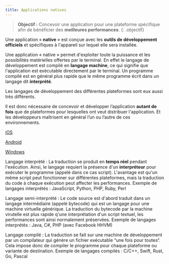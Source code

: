 ```yaml
---
title: Applications natives
---
```


> **Objectif :** Concevoir une application pour une plateforme spécifique afin de bénéficier des **meilleures performances**.
{: .objectif}

Une application « **native** » est conçue avec les **outils de développement officiels** et spécifiques à l'appareil sur lequel elle sera installée.

Une application « native » permet d'exploiter toute la puissance et les possibilités matérielles offertes par le terminal. En effet le langage de développement est compilé en **langage machine**, ce qui signifie que l'application est exécutable directement par le terminal. Un programme compilé est en général plus rapide que le même programme écrit dans un langage dit **interprété**.

Les langages de développement des différentes plateformes sont eux aussi très différents.

Il est donc nécessaire de concevoir et développer l’application **autant de fois** que de plateformes pour lesquelles ont veut distribuer l'application. Et les développeurs maîtrisent en général l’un ou l’autre de ces environnements.

[iOS](ios)

[Android](android)

[Windows](windows)

Langage interprété
: La traduction se produit en **temps réel** pendant l'exécution. Ainsi, le langage requiert la présence d'un **interpréteur** pour exécuter le programme (appelé dans ce cas script). L'avantage est qu'un même script peut fonctionner sur différentes plateformes, mais la traduction du code à chaque exécution peut affecter les performances. Exemple de langages interprétés : JavaScript, Python, PHP, Ruby, Perl

Langage semi-interprété
: Le code source est d'abord traduit dans un langage intermédiaire (appelé bytecode) qui est un langage pour une machine virtuelle générique. La traduction du bytecode par la machine virutelle est plus rapide q'une interprétation d'un script textuel, les performances sont ainsi normalement préservées.
Exemple de langages interprétés : Java, C#, PHP (avec Facebook HHVM)

Langage compilé
: La traduction se fait sur une machine de développement par un compilateur qui génère un fichier exécutable “une fois pour toutes“. Cela impose donc de compiler le programme pour chaque plateforme ou variante de destination.
Exemple de langages compilés : C/C++, Swift, Rust, Go, Pascal
